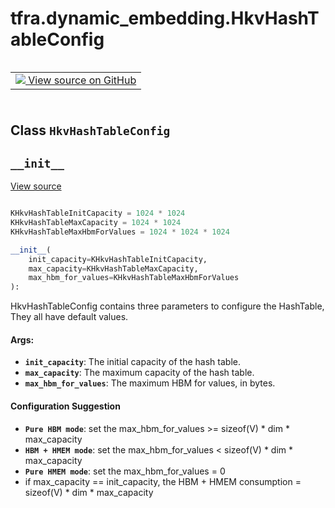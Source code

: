 <div itemscope itemtype="http://developers.google.com/ReferenceObject">
<meta itemprop="name" content="tfra.dynamic_embedding.HkvHashTableConfig" />
<meta itemprop="path" content="Stable" />
<meta itemprop="property" content="__init__"/>
</div>

# tfra.dynamic_embedding.HkvHashTableConfig

<!-- Insert buttons and diff -->

<table class="tfo-notebook-buttons tfo-api" align="left">

<td>
  <a target="_blank" href="https://github.com/tensorflow/recommenders-addons/tree/master/tensorflow_recommenders_addons/dynamic_embedding/python/ops/dynamic_embedding_creator.py">
    <img src="https://www.tensorflow.org/images/GitHub-Mark-32px.png" />
    View source on GitHub
  </a>
</td></table>
<br/>
<br/>
<br/>
<br/>



## Class `HkvHashTableConfig`





<!-- Placeholder for "Used in" -->


<h2 id="__init__"><code>__init__</code></h2>

<a target="_blank" href="https://github.com/tensorflow/recommenders-addons/tree/master/tensorflow_recommenders_addons/dynamic_embedding/python/ops/dynamic_embedding_creator.py">View source</a>

``` python

KHkvHashTableInitCapacity = 1024 * 1024
KHkvHashTableMaxCapacity = 1024 * 1024
KHkvHashTableMaxHbmForValues = 1024 * 1024 * 1024

__init__(
    init_capacity=KHkvHashTableInitCapacity,
    max_capacity=KHkvHashTableMaxCapacity,
    max_hbm_for_values=KHkvHashTableMaxHbmForValues
):
```

HkvHashTableConfig contains three parameters to configure the HashTable, They all have default values.

#### Args:


* <b>`init_capacity`</b>: The initial capacity of the hash table.
* <b>`max_capacity`</b>: The maximum capacity of the hash table.
* <b>`max_hbm_for_values`</b>: The maximum HBM for values, in bytes.

#### Configuration Suggestion

* <b>`Pure HBM mode`</b>: set the max_hbm_for_values >= sizeof(V) * dim * max_capacity
* <b>`HBM + HMEM mode`</b>: set the max_hbm_for_values < sizeof(V) * dim * max_capacity
* <b>`Pure HMEM mode`</b>: set the max_hbm_for_values = 0
* if max_capacity == init_capacity, the HBM + HMEM consumption = sizeof(V) * dim * max_capacity

